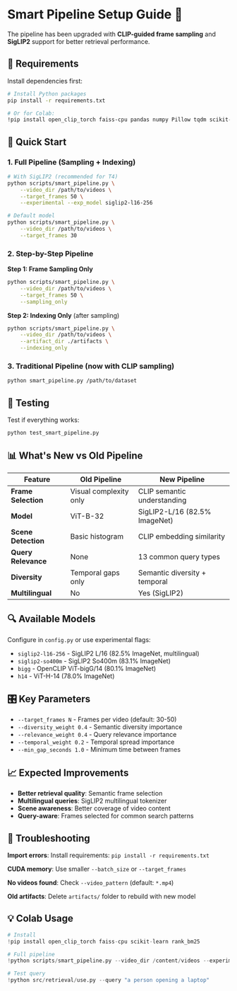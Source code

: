 # Smart Pipeline Setup Guide 🚀

The pipeline has been upgraded with **CLIP-guided frame sampling** and **SigLIP2** support for better retrieval performance.

## 🔧 Requirements

Install dependencies first:

```bash
# Install Python packages
pip install -r requirements.txt

# Or for Colab:
!pip install open_clip_torch faiss-cpu pandas numpy Pillow tqdm scikit-learn rank_bm25 scipy pyarrow
```

## 🎯 Quick Start

### 1. Full Pipeline (Sampling + Indexing)
```bash
# With SigLIP2 (recommended for T4)
python scripts/smart_pipeline.py \
    --video_dir /path/to/videos \
    --target_frames 50 \
    --experimental --exp_model siglip2-l16-256

# Default model
python scripts/smart_pipeline.py \
    --video_dir /path/to/videos \
    --target_frames 30
```

### 2. Step-by-Step Pipeline

**Step 1: Frame Sampling Only**
```bash
python scripts/smart_pipeline.py \
    --video_dir /path/to/videos \
    --target_frames 50 \
    --sampling_only
```

**Step 2: Indexing Only** (after sampling)
```bash
python scripts/smart_pipeline.py \
    --video_dir /path/to/videos \
    --artifact_dir ./artifacts \
    --indexing_only
```

### 3. Traditional Pipeline (now with CLIP sampling)
```bash
python smart_pipeline.py /path/to/dataset
```

## 🧪 Testing

Test if everything works:
```bash
python test_smart_pipeline.py
```

## 📊 What's New vs Old Pipeline

| Feature | Old Pipeline | New Pipeline |
|---------|-------------|--------------|
| **Frame Selection** | Visual complexity only | CLIP semantic understanding |
| **Model** | ViT-B-32 | SigLIP2-L/16 (82.5% ImageNet) |
| **Scene Detection** | Basic histogram | CLIP embedding similarity |
| **Query Relevance** | None | 13 common query types |
| **Diversity** | Temporal gaps only | Semantic diversity + temporal |
| **Multilingual** | No | Yes (SigLIP2) |

## 🔍 Available Models

Configure in `config.py` or use experimental flags:

- `siglip2-l16-256` - SigLIP2 L/16 (82.5% ImageNet, multilingual)
- `siglip2-so400m` - SigLIP2 So400m (83.1% ImageNet) 
- `bigg` - OpenCLIP ViT-bigG/14 (80.1% ImageNet)
- `h14` - ViT-H-14 (78.0% ImageNet)

## 🎛️ Key Parameters

- `--target_frames N` - Frames per video (default: 30-50)
- `--diversity_weight 0.4` - Semantic diversity importance  
- `--relevance_weight 0.4` - Query relevance importance
- `--temporal_weight 0.2` - Temporal spread importance
- `--min_gap_seconds 1.0` - Minimum time between frames

## 📈 Expected Improvements

- **Better retrieval quality**: Semantic frame selection
- **Multilingual queries**: SigLIP2 multilingual tokenizer  
- **Scene awareness**: Better coverage of video content
- **Query-aware**: Frames selected for common search patterns

## 🐛 Troubleshooting

**Import errors**: Install requirements: `pip install -r requirements.txt`

**CUDA memory**: Use smaller `--batch_size` or `--target_frames`

**No videos found**: Check `--video_pattern` (default: `*.mp4`)

**Old artifacts**: Delete `artifacts/` folder to rebuild with new model

## 💡 Colab Usage

```python
# Install
!pip install open_clip_torch faiss-cpu scikit-learn rank_bm25

# Full pipeline  
!python scripts/smart_pipeline.py --video_dir /content/videos --experimental --exp_model siglip2-l16-256

# Test query
!python src/retrieval/use.py --query "a person opening a laptop"
```